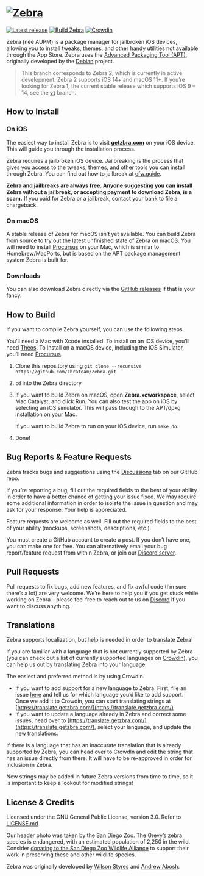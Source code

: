 # <a href="https://getzbra.com/"><img src="https://github.com/zbrateam/Zebra/raw/main/assets/banner.jpg" alt="Zebra"></a>
[![Latest release](https://img.shields.io/github/v/release/wstyres/Zebra?color=brightgreen&label=version)](https://github.com/zbrateam/Zebra/releases/latest)
[![Build Zebra](https://github.com/zbrateam/Zebra/actions/workflows/build.yml/badge.svg)](https://github.com/zbrateam/Zebra/actions)
[![Crowdin](https://badges.crowdin.net/zebra/localized.svg)](https://translate.getzbra.com/project/zebra)

Zebra (née AUPM) is a package manager for jailbroken iOS devices, allowing you to install tweaks, themes, and other handy utilities not available through the App Store. Zebra uses the [Advanced Packaging Tool (APT)](https://en.wikipedia.org/wiki/APT_\(software\)), originally developed by the [Debian](https://www.debian.org/) project.

> This branch corresponds to Zebra 2, which is currently in active development. Zebra 2 supports iOS 14+ and macOS 11+. If you’re looking for Zebra 1, the current stable release which supports iOS 9 – 14, see the [`v1`](https://github.com/zbrateam/Zebra/tree/v1) branch.

## How to Install
### On iOS
The easiest way to install Zebra is to visit [**getzbra.com**](https://getzbra.com/) on your iOS device. This will guide you through the installation process.

Zebra requires a jailbroken iOS device. Jailbreaking is the process that gives you access to the tweaks, themes, and other tools you can install through Zebra. You can find out how to jailbreak at [cfw.guide](https://ios.cfw.guide/).

**Zebra and jailbreaks are always free. Anyone suggesting you can install Zebra without a jailbreak, or accepting payment to download Zebra, is a scam.** If you paid for Zebra or a jailbreak, contact your bank to file a chargeback.

### On macOS
A stable release of Zebra for macOS isn’t yet available. You can build Zebra from source to try out the latest unfinished state of Zebra on macOS. You will need to install [Procursus](https://docs.procurs.us/) on your Mac, which is similar to Homebrew/MacPorts, but is based on the APT package management system Zebra is built for.

### Downloads
You can also download Zebra directly via the [GitHub releases](https://github.com/zbrateam/Zebra/releases) if that is your fancy.

## How to Build
If you want to compile Zebra yourself, you can use the following steps.

You’ll need a Mac with Xcode installed. To install on an iOS device, you’ll need [Theos](https://git.io/theosinstall). To install on a macOS device, including the iOS Simulator, you’ll need [Procursus](https://docs.procurs.us/).

1. Clone this repository using `git clone --recursive https://github.com/zbrateam/Zebra.git`
2. `cd` into the Zebra directory
3. If you want to build Zebra on macOS, open **Zebra.xcworkspace**, select Mac Catalyst, and click Run. You can also test the app on iOS by selecting an iOS simulator. This will pass through to the APT/dpkg installation on your Mac.

   If you want to build Zebra to run on your iOS device, run `make do`.
4. Done!

## Bug Reports & Feature Requests
Zebra tracks bugs and suggestions using the [Discussions](https://github.com/zbrateam/Zebra/discussions) tab on our GitHub repo.

If you’re reporting a bug, fill out the required fields to the best of your ability in order to have a better chance of getting your issue fixed. We may require some additional information in order to isolate the issue in question and may ask for your response. Your help is appreciated.

Feature requests are welcome as well. Fill out the required fields to the best of your ability (mockups, screenshots, descriptions, etc.).

You must create a GitHub account to create a post. If you don’t have one, you can make one for free. You can alternatively email your bug report/feature request from within Zebra, or join our [Discord server](https://discord.gg/6CPtHBU).

## Pull Requests
Pull requests to fix bugs, add new features, and fix awful code (I’m sure there’s a lot) are very welcome. We’re here to help you if you get stuck while working on Zebra – please feel free to reach out to us on [Discord](https://discord.gg/6CPtHBU) if you want to discuss anything.

## Translations
Zebra supports localization, but help is needed in order to translate Zebra!

If you are familiar with a language that is not currently supported by Zebra (you can check out a list of currently supported languages on [Crowdin](https://translate.getzbra.com/)), you can help us out by translating Zebra into your language.

The easiest and preferred method is by using Crowdin.
- If you want to add support for a new language to Zebra. First, file an issue [here](https://github.com/zbrateam/Zebra/issues/new?assignees=&labels=localization&template=localization-support.md&title=%5BLocalize%5D) and tell us for which language you’d like to add support. Once we add it to Crowdin, you can start translating strings at [https://translate.getzbra.com/](https://translate.getzbra.com/)
- If you want to update a language already in Zebra and correct some issues, head over to [https://translate.getzbra.com/](https://translate.getzbra.com/), select your language, and update the new translations.

If there is a language that has an inaccurate translation that is already supported by Zebra, you can head over to CrowdIn and edit the string that has an issue directly from there. It will have to be re-approved in order for inclusion in Zebra.

New strings may be added in future Zebra versions from time to time, so it is important to keep a lookout for modified strings!

## License & Credits
Licensed under the GNU General Public License, version 3.0. Refer to [LICENSE.md](LICENSE.md).

Our header photo was taken by the [San Diego Zoo](https://animals.sandiegozoo.org/animals/zebra). The Grevy’s zebra species is endangered, with an estimated population of 2,250 in the wild. Consider [donating to the San Diego Zoo Wildlife Alliance](https://sdzwa.org/donate) to support their work in preserving these and other wildlife species.

Zebra was originally developed by [Wilson Styres](https://styres.me/) and [Andrew Abosh](https://andrew-abosh.com/).
